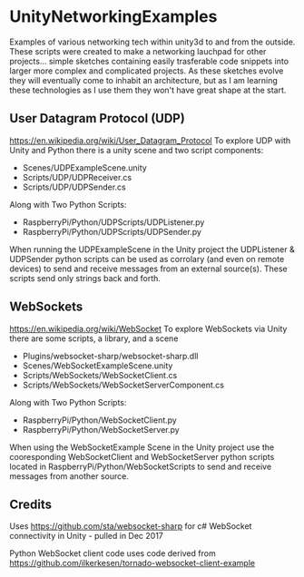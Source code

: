 # UnityNetworkingExamples
Examples of various networking tech within unity3d to and from the outside.  These scripts were created to make a networking lauchpad for other projects... simple sketches containing easily trasferable code snippets into larger more complex and complicated projects.  As these sketches evolve they will eventually come to inhabit an architecture, but as I am learning these technologies as I use them they won't have great shape at the start.

## User Datagram Protocol (UDP)
https://en.wikipedia.org/wiki/User_Datagram_Protocol
To explore UDP with Unity and Python there is a unity scene and two script components:
 - Scenes/UDPExampleScene.unity
 - Scripts/UDP/UDPReceiver.cs
 - Scripts/UDP/UDPSender.cs

Along with Two Python Scripts:
 - RaspberryPi/Python/UDPScripts/UDPListener.py
 - RaspberryPi/Python/UDPScripts/UDPSender.py
 
When running the UDPExampleScene in the Unity project the UDPListener & UDPSender python scripts can be used as corrolary (and even on remote devices) to send and receive messages from an external source(s).
These scripts send only strings back and forth.

## WebSockets
https://en.wikipedia.org/wiki/WebSocket
To explore WebSockets via Unity there are some scripts, a library, and a scene
- Plugins/websocket-sharp/websocket-sharp.dll
- Scenes/WebSocketExampleScene.unity
- Scripts/WebSockets/WebSocketClient.cs
- Scripts/WebSockets/WebSocketServerComponent.cs

Along with Two Python Scripts:
- RaspberryPi/Python/WebSocketClient.py
- RaspberryPi/Python/WebSocketServer.py

When using the WebSocketExample Scene in the Unity project use the cooresponding WebSocketClient and WebSocketServer python scripts located in RaspberryPi/Python/WebSocketScripts to send and receive messages from another source.

## Credits
Uses https://github.com/sta/websocket-sharp for c# WebSocket connectivity in Unity - pulled in Dec 2017

Python WebSocket client code uses code derived from https://github.com/ilkerkesen/tornado-websocket-client-example
